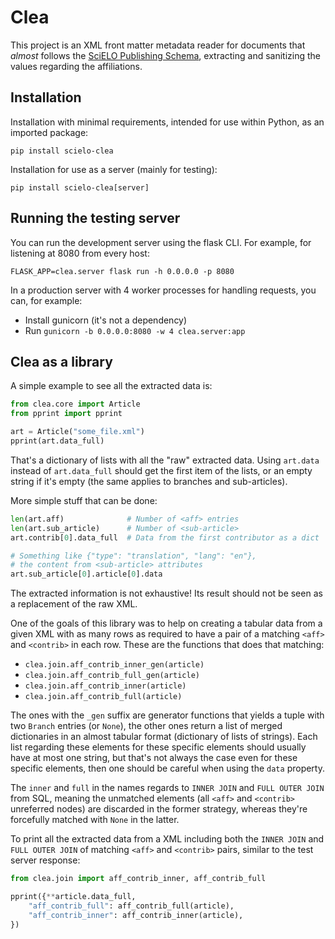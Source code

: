 # Clea

This project is an XML front matter metadata reader for documents
that *almost* follows the [SciELO Publishing Schema],
extracting and sanitizing the values regarding the affiliations.


## Installation

Installation with minimal requirements,
intended for use within Python, as an imported package:

```
pip install scielo-clea
```

Installation for use as a server (mainly for testing):

```
pip install scielo-clea[server]
```


## Running the testing server

You can run the development server using the flask CLI.
For example, for listening at 8080 from every host:

```
FLASK_APP=clea.server flask run -h 0.0.0.0 -p 8080
```

In a production server with 4 worker processes for handling requests,
you can, for example:

- Install gunicorn (it's not a dependency)
- Run `gunicorn -b 0.0.0.0:8080 -w 4 clea.server:app`


## Clea as a library

A simple example to see all the extracted data is:

```python
from clea.core import Article
from pprint import pprint

art = Article("some_file.xml")
pprint(art.data_full)
```

That's a dictionary of lists with all the "raw" extracted data.
Using `art.data` instead of `art.data_full` should get the first item
of the lists, or an empty string if it's empty
(the same applies to branches and sub-articles).

More simple stuff that can be done:

```python
len(art.aff)              # Number of <aff> entries
len(art.sub_article)      # Number of <sub-article>
art.contrib[0].data_full  # Data from the first contributor as a dict

# Something like {"type": "translation", "lang": "en"},
# the content from <sub-article> attributes
art.sub_article[0].article[0].data
```

The extracted information is not exhaustive!
Its result should not be seen as a replacement of the raw XML.

One of the goals of this library was
to help on creating a tabular data from a given XML
with as many rows as required
to have a pair of a matching `<aff>` and `<contrib>` in each row.
These are the functions that does that matching:

* `clea.join.aff_contrib_inner_gen(article)`
* `clea.join.aff_contrib_full_gen(article)`
* `clea.join.aff_contrib_inner(article)`
* `clea.join.aff_contrib_full(article)`

The ones with the `_gen` suffix are generator functions
that yields a tuple with two `Branch` entries (or `None`),
the other ones return a list of merged dictionaries
in an almost tabular format (dictionary of lists of strings).
Each list regarding these elements for these specific elements
should usually have at most one string,
but that's not always the case even for these specific elements,
then one should be careful when using the `data` property.

The `inner` and `full` in the names
regards to `INNER JOIN` and `FULL OUTER JOIN` from SQL,
meaning the unmatched elements
(all `<aff>` and `<contrib>` unreferred nodes)
are discarded in the former strategy,
whereas they're forcefully matched with `None` in the latter.

To print all the extracted data from a XML
including both the `INNER JOIN` and `FULL OUTER JOIN`
of matching `<aff>` and `<contrib>` pairs,
similar to the test server response:

```python
from clea.join import aff_contrib_inner, aff_contrib_full

pprint({**article.data_full,
    "aff_contrib_full": aff_contrib_full(article),
    "aff_contrib_inner": aff_contrib_inner(article),
})
```


[SciELO Publishing Schema]: http://docs.scielo.org/projects/scielo-publishing-schema

